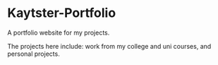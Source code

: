 # Kaytster-Portfolio
A portfolio website for my projects.

The projects here include: work from my college and uni courses, and personal projects.
